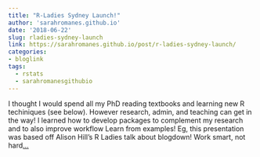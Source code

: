 ```yaml
---
title: "R-Ladies Sydney Launch!"
author: 'sarahromanes.github.io'
date: '2018-06-22'
slug: rladies-sydney-launch
link: https://sarahromanes.github.io/post/r-ladies-sydney-launch/
categories:
- bloglink
tags:
  - rstats
  - sarahromanesgithubio
---
```


I thought I would spend all my PhD reading textbooks and learning new R techiniques (see below). However research, admin, and teaching can get in the way! I learned how to develop packages to complement my research and to also improve workflow Learn from examples! Eg, this presentation was based off Alison Hill’s R Ladies talk about blogdown! Work smart, not hard[... <i class="fas fa-external-link-alt"></i>](https://sarahromanes.github.io/post/r-ladies-sydney-launch/)

